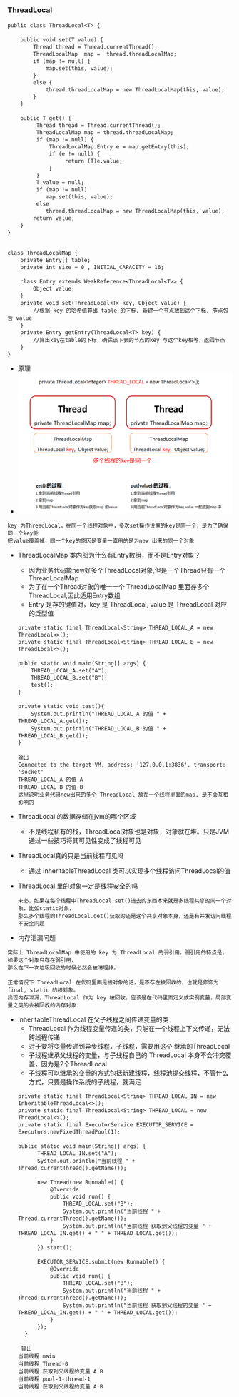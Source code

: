### ThreadLocal

```
public class ThreadLocal<T> {

    public void set(T value) {
        Thread thread = Thread.currentThread();
        ThreadLocalMap  map =  thread.threadLocalMap;
        if (map != null) {
            map.set(this, value);
        }
        else {
            thread.threadLocalMap = new ThreadLocalMap(this, value);
        }
    }
    
    public T get() {
         Thread thread = Thread.currentThread();
         ThreadLocalMap map = thread.threadLocalMap;
         if (map != null) {
             ThreadLocalMap.Entry e = map.getEntry(this);
             if (e != null) {
                  return (T)e.value;
             }
         }
         T value = null;
         if (map != null)
            map.set(this, value);
         else
            thread.threadLocalMap = new ThreadLocalMap(this, value);
        return value;
    }
}


```

```
class ThreadLocalMap {
    private Entry[] table;
    private int size = 0 , INITIAL_CAPACITY = 16;
    
    class Entry extends WeakReference<ThreadLocal<T>> {
        Object value;
    }
    private void set(ThreadLocal<T> key, Object value) {
        //根据 key 的哈希值算出 table 的下标, 新建一个节点放到这个下标, 节点包含 value
    }
    private Entry getEntry(ThreadLocal<T> key) {
        //算出key在table的下标，确保该下表的节点的key 与这个key相等，返回节点
    }
}
```

- 原理
- ![innodb](https://github.com/caesar-empereur/read-book/blob/master/photo/conc/ThreadLocal.png)

```
key 为ThreadLocal，在同一个线程对象中，多次set操作设置的key是同一个，是为了确保同一个key能
把value覆盖掉，同一个key的原因是变量一直用的是为new 出来的同一个对象
```

- ThreadLocalMap 类内部为什么有Entry数组，而不是Entry对象？
    - 因为业务代码能new好多个ThreadLocal对象,但是一个Thread只有一个 ThreadLocalMap
    - 为了在一个Thread对象的唯一一个 ThreadLocalMap 里面存多个ThreadLocal,因此适用Entry数组
    - Entry 是存的键值对，key 是 ThreadLocal, value 是 ThreadLocal 对应的泛型值
    ```
    private static final ThreadLocal<String> THREAD_LOCAL_A = new ThreadLocal<>();
    private static final ThreadLocal<String> THREAD_LOCAL_B = new ThreadLocal<>();

    public static void main(String[] args) {
        THREAD_LOCAL_A.set("A");
        THREAD_LOCAL_B.set("B");
        test();
    }

    private static void test(){
        System.out.println("THREAD_LOCAL_A 的值 " + THREAD_LOCAL_A.get());
        System.out.println("THREAD_LOCAL_B 的值 " + THREAD_LOCAL_B.get());
    }
  
    输出
    Connected to the target VM, address: '127.0.0.1:3836', transport: 'socket'
    THREAD_LOCAL_A 的值 A
    THREAD_LOCAL_B 的值 B
    这里说明业务代码new出来的多个 ThreadLocal 放在一个线程里面的map, 是不会互相影响的
    ```
- ThreadLocal 的数据存储在jvm的哪个区域
    - 不是线程私有的栈，ThreadLocal对象也是对象，对象就在堆。只是JVM通过一些技巧将其可见性变成了线程可见
- ThreadLocal真的只是当前线程可见吗
    - 通过 InheritableThreadLocal 类可以实现多个线程访问ThreadLocal的值
- ThreadLocal 里的对象一定是线程安全的吗
    ```
    未必，如果在每个线程中ThreadLocal.set()进去的东西本来就是多线程共享的同一个对象，比如static对象，
    那么多个线程的ThreadLocal.get()获取的还是这个共享对象本身，还是有并发访问线程不安全问题
    ```

- 内存泄漏问题
```
实际上 ThreadLocalMap 中使用的 key 为 ThreadLocal 的弱引用，弱引用的特点是，如果这个对象只存在弱引用，
那么在下一次垃圾回收的时候必然会被清理掉。

正常情况下 ThreadLocal 在代码里面是根对象的话，是不存在被回收的，也就是修饰为 final, static 的根对象。
出现内存泄漏，ThreadLocal 作为 key 被回收，应该是在代码里面定义成实例变量，局部变量之类的会被回收的内存对象
```

- InheritableThreadLocal 在父子线程之间传递变量的类
  - ThreadLocal 作为线程变量传递的类，只能在一个线程上下文传递，无法跨线程传递
  - 对于要将变量传递到异步线程，子线程，需要用这个 继承的ThreadLocal
  - 子线程继承父线程的变量，与子线程自己的 ThreadLocal 本身不会冲突覆盖，因为是2个ThreadLocal
  - 子线程可以继承的变量的方式包括新建线程，线程池提交线程，不管什么方式，只要是操作系统的子线程，就满足
  ```
  private static final ThreadLocal<String> THREAD_LOCAL_IN = new InheritableThreadLocal<>();
  private static final ThreadLocal<String> THREAD_LOCAL = new ThreadLocal<>();
  private static final ExecutorService EXECUTOR_SERVICE = Executors.newFixedThreadPool(1);
  
  public static void main(String[] args) {
        THREAD_LOCAL_IN.set("A");
        System.out.println("当前线程 " + Thread.currentThread().getName());

        new Thread(new Runnable() {
            @Override
            public void run() {
                THREAD_LOCAL.set("B");
                System.out.println("当前线程 " + Thread.currentThread().getName());
                System.out.println("当前线程 获取到父线程的变量 " + THREAD_LOCAL_IN.get() + " " + THREAD_LOCAL.get());
            }
        }).start();

        EXECUTOR_SERVICE.submit(new Runnable() {
            @Override
            public void run() {
                THREAD_LOCAL.set("B");
                System.out.println("当前线程 " + Thread.currentThread().getName());
                System.out.println("当前线程 获取到父线程的变量 " + THREAD_LOCAL_IN.get() + " " + THREAD_LOCAL.get());
            }
        });
    }
  
   输出
  当前线程 main
  当前线程 Thread-0
  当前线程 获取到父线程的变量 A B
  当前线程 pool-1-thread-1
  当前线程 获取到父线程的变量 A B
  
  ```
